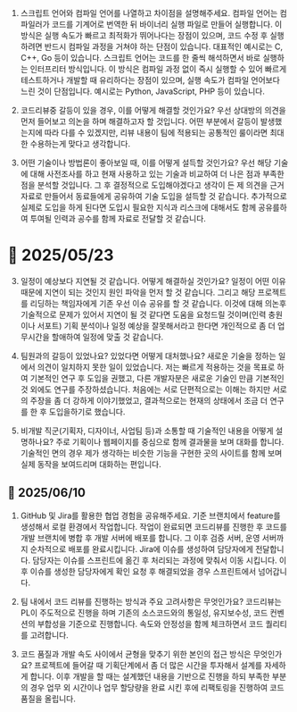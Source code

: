 1. 스크립트 언어와 컴파일 언어를 나열하고 차이점을 설명해주세요.
   컴파일 언어는 컴파일러가 코드를 기계어로 번역한 뒤 바이너리 실행 파일로 만들어 실행합니다.
   이 방식은 실행 속도가 빠르고 최적화가 뛰어나다는 장점이 있으며,
   코드 수정 후 실행하려면 반드시 컴파일 과정을 거쳐야 하는 단점이 있습니다.
   대표적인 예시로는 C, C++, Go 등이 있습니다.
   스크립트 언어는 코드를 한 줄씩 해석하면서 바로 실행하는 인터프리터 방식입니다.
   이 방식은 컴파일 과정 없이 즉시 실행할 수 있어 빠르게 테스트하거나 개발할 때 유리하다는 장점이 있으며, 실행 속도가 컴파일 언어보다 느린 것이 단점입니다.
   예시로는 Python, JavaScript, PHP 등이 있습니다.

2. 코드리뷰중 갈등이 있을 경우, 이를 어떻게 해결할 것인가요?
   우선 상대방의 의견을 먼저 들어보고 의논을 하며 해결하고자 할 것입니다. 어떤 부분에서 갈등이 발생했는지에 따라 다를 수 있겠지만, 리뷰 내용이 팀에 적용되는 공통적인 룰이라면 최대한 수용하는게 맞다고 생각합니다.

3. 어떤 기술이나 방법론이 좋아보일 때, 이를 어떻게 설득할 것인가요?
   우선 해당 기술에 대해 사전조사를 하고 현재 사용하고 있는 기술과 비교하여 더 나은 점과 부족한 점을 분석할 것입니다. 그 후 결정적으로 도입해야겠다고 생각이 든 제 의견을 근거 자료로 만들어서 동료들에게 공유하여 기술 도입을 설득할 것 같습니다. 추가적으로 실제로 도입을 하게 된다면 도입시 필요한 지식과 리스크에 대해서도 함께 공유를하여 투여될 인력과 공수를 함께 자료로 전달할 것 같습니다.

# 📅 2025/05/23

3. 일정이 예상보다 지연될 것 같습니다. 어떻게 해결하실 것인가요?
   일정이 어떤 이유때문에 지연이 되는 것인지 원인 파악을 먼저 할 것 같습니다. 그리고 해당 프로젝트를 리딩하는 책임자에게 기존 우선 이슈 공유를 할 것 같습니다. 이것에 대해 의논후 기술적으로 문제가 있어서 지연이 될 것 같다면 도움을 요청드릴 것이며(인력 충원이나 서포트) 기획 분석이나 일정 예상을 잘못해서라고 한다면 개인적으로 좀 더 업무시간을 할애하여 일정에 맞출 것 같습니다.

4. 팀원과의 갈등이 있었나요? 있었다면 어떻게 대처했나요?
   새로운 기술을 정하는 일에서 의견이 일치하지 못한 일이 있었습니다.
   저는 빠르게 적용하는 것을 목표로 하여 기본적인 연구 후 도입을 권했고,
   다른 개발자분은 새로운 기술인 만큼 기본적인 것 외에도 연구를 주장하셨습니다.
   처음에는 서로 단편적으로는 이해는 하지만 서로의 주장을 좀 더 강하게 이야기했었고, 결과적으로는 현재의 상태에서 조금 더 연구를 한 후 도입을하기로 했습니다.

5. 비개발 직군(기획자, 디자이너, 사업팀 등)과 소통할 때 기술적인 내용을 어떻게 설명하나요?
   주로 기획이나 웹페이지를 중심으로 함께 결과물을 보며 대화를 합니다. 기술적인 면의 경우 제가 생각하는 비슷한 기능을 구현한 곳의 사이트를 함께 보며 실제 동작을 보여드리며 대화하는 편입니다.

## 📅 2025/06/10

1. GitHub 및 Jira를 활용한 협업 경험을 공유해주세요.
   기준 브랜치에서 feature를 생성해서 로컬 환경에서 작업합니다.
   작업이 완료되면 코드리뷰를 진행한 후 코드를 개발 브랜치에 병합 후 개발 서버에 배포를 합니다.
   그 이후 검증 서버, 운영 서버까지 순차적으로 배포를 완료시킵니다.
   Jira에 이슈를 생성하여 담당자에게 전달합니다. 담당자는 이슈를 스프린트에 옮긴 후 처리되는 과정에 맞춰서 이동 시킵니다. 이후 이슈를 생성한 담당자에게 확인 요청 후 해결되었을 경우 스프린트에서 넘어갑니다.

2. 팀 내에서 코드 리뷰를 진행하는 방식과 주요 고려사항은 무엇인가요?
   코드리뷰는 PL이 주도적으로 진행을 하며 기존의 소스코드와의 통일성, 유지보수성, 코드 컨벤션의 부합성을 기준으로 진행합니다. 속도와 안정성을 함께 체크하면서 코드 퀄리티를 고려합니다.

3. 코드 품질과 개발 속도 사이에서 균형을 맞추기 위한 본인의 접근 방식은 무엇인가요?
   프로젝트에 들어갈 때 기획단계에서 좀 더 많은 시간을 투자해서 설계를 자세하게 합니다. 이후 개발을 할 때는 설계했던 내용을 기반으로 진행을 하되 부족한 부분의 경우 업무 외 시간이나 업무 할당량을 완료 시킨 후에 리팩토링을 진행하여 코드 품질을 올립니다.
